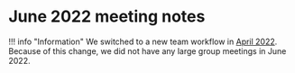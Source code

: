 # June 2022 meeting notes

!!! info "Information"
    We switched to a new team workflow in [April 2022](/meeting-notes/2022-04). Because of this change, we did not have any large group meetings in June 2022.

